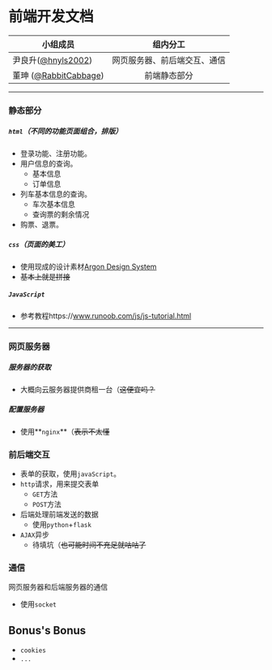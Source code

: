 # 前端开发文档

| 小组成员                                                  |           组内分工           |
| --------------------------------------------------------- | :--------------------------: |
| 尹良升([@hnyls2002](https://github.com/hnyls2002))        | 网页服务器、前后端交互、通信 |
| 董珅 ([@RabbitCabbage](https://github.com/RabbitCabbage)) |         前端静态部分         |

***

### 静态部分

##### `html`（不同的功能页面组合，排版）

- 登录功能、注册功能。
- 用户信息的查询。
  - 基本信息
  - 订单信息
- 列车基本信息的查询。
  - 车次基本信息
  - 查询票的剩余情况
- 购票、退票。

##### `css`（页面的美工）

- 使用现成的设计素材[Argon Design System](https://www.creative-tim.com/product/argon-design-system#)
- ~~基本上就是拼接~~

##### `JavaScript`

- 参考教程https://www.runoob.com/js/js-tutorial.html

***

### 网页服务器

##### 服务器的获取

- 大概向云服务器提供商租一台（~~这便宜吗？~~

##### 配置服务器

- 使用**`nginx`**（~~表示不太懂~~

### 前后端交互

- 表单的获取，使用`javaScript`。
- `http`请求，用来提交表单
  - `GET`方法
  - `POST`方法
- 后端处理前端发送的数据
  - 使用`python`+`flask`
- `AJAX`异步
  - 待填坑（~~也可能时间不充足就咕咕了~~

### 通信

网页服务器和后端服务器的通信

- 使用`socket`

## Bonus's Bonus

- `cookies`
- `...`

